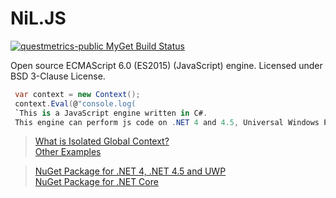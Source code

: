
NiL.JS
======

[![questmetrics-public MyGet Build Status](https://www.myget.org/BuildSource/Badge/questmetrics-public?identifier=2174c504-9a24-42e5-baed-943adad74866)](https://www.myget.org/)

Open source ECMAScript 6.0 (ES2015) (JavaScript) engine.
Licensed under BSD 3-Clause License.

```C#
 var context = new Context(); 
 context.Eval(@"console.log( 
 `This is a JavaScript engine written in C#. 
 This engine can perform js code on .NET 4 and 4.5, Universal Windows Platform and .NET Core`)"); 
 ```
> [What is Isolated Global Context?](https://github.com/nilproject/NiL.JS/blob/version-2.5/Examples/7.%20Few%20words%20about%20Global%20Context/What%20it%20is.cs)  
> [Other Examples](https://github.com/nilproject/NiL.JS/tree/version-2.5/Examples)  

> [NuGet Package for .NET 4, .NET 4.5 and UWP](https://www.nuget.org/packages/NiL.JS)  
> [NuGet Package for .NET Core](https://www.nuget.org/packages/NiL.JS.NetCore/)  

